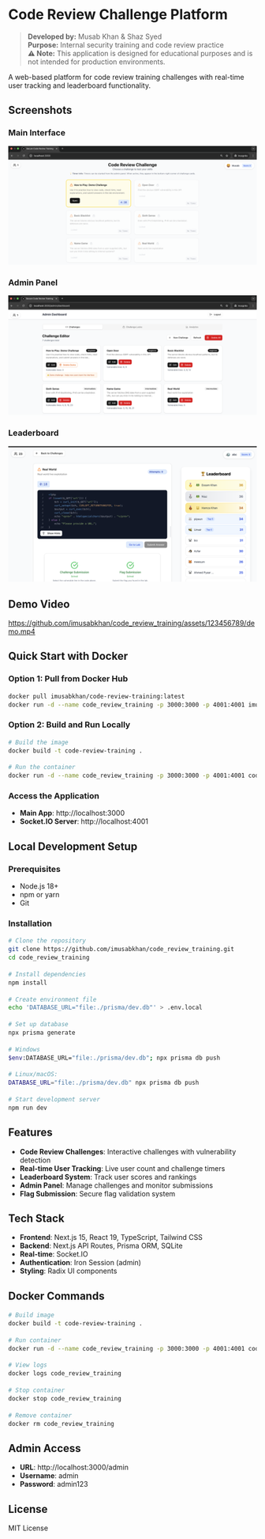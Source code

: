 # Code Review Challenge Platform

> **Developed by:** Musab Khan & Shaz Syed  
> **Purpose:** Internal security training and code review practice  
> **⚠️  Note:** This application is designed for educational purposes and is not intended for production environments.

A web-based platform for code review training challenges with real-time user tracking and leaderboard functionality.

## Screenshots

### Main Interface
![Main Interface](docs/main-interface.png)

### Admin Panel
![Admin Panel](docs/admin-panel.png)

### Leaderboard
![Leaderboard](docs/leaderboard.png)

## Demo Video

https://github.com/imusabkhan/code_review_training/assets/123456789/demo.mp4

## Quick Start with Docker

### Option 1: Pull from Docker Hub
```bash
docker pull imusabkhan/code-review-training:latest
docker run -d --name code_review_training -p 3000:3000 -p 4001:4001 imusabkhan/code-review-training:latest
```

### Option 2: Build and Run Locally
```bash
# Build the image
docker build -t code-review-training .

# Run the container
docker run -d --name code_review_training -p 3000:3000 -p 4001:4001 code-review-training
```

### Access the Application
- **Main App**: http://localhost:3000
- **Socket.IO Server**: http://localhost:4001

## Local Development Setup

### Prerequisites
- Node.js 18+
- npm or yarn
- Git

### Installation
```bash
# Clone the repository
git clone https://github.com/imusabkhan/code_review_training.git
cd code_review_training

# Install dependencies
npm install

# Create environment file
echo 'DATABASE_URL="file:./prisma/dev.db"' > .env.local

# Set up database
npx prisma generate

# Windows
$env:DATABASE_URL="file:./prisma/dev.db"; npx prisma db push

# Linux/macOS:
DATABASE_URL="file:./prisma/dev.db" npx prisma db push

# Start development server
npm run dev
```

## Features

- **Code Review Challenges**: Interactive challenges with vulnerability detection
- **Real-time User Tracking**: Live user count and challenge timers
- **Leaderboard System**: Track user scores and rankings
- **Admin Panel**: Manage challenges and monitor submissions
- **Flag Submission**: Secure flag validation system

## Tech Stack

- **Frontend**: Next.js 15, React 19, TypeScript, Tailwind CSS
- **Backend**: Next.js API Routes, Prisma ORM, SQLite
- **Real-time**: Socket.IO
- **Authentication**: Iron Session (admin)
- **Styling**: Radix UI components





## Docker Commands

```bash
# Build image
docker build -t code-review-training .

# Run container
docker run -d --name code_review_training -p 3000:3000 -p 4001:4001 code-review-training

# View logs
docker logs code_review_training

# Stop container
docker stop code_review_training

# Remove container
docker rm code_review_training
```

## Admin Access

- **URL**: http://localhost:3000/admin
- **Username**: admin
- **Password**: admin123

## License

MIT License
